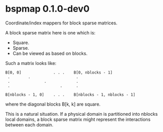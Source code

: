 # bspmap 0.1.0-dev0

Coordinate/index mappers for block sparse matrices.

A block sparse matrix here is one which is:

*   Square.
*   Sparse.
*   Can be viewed as based on blocks.

Such a matrix looks like:

    B[0, 0]              . . .    B[0, nblocks - 1]
     .        .                    .
     .               .             .
     .                      .      .

    B[nblocks - 1, 0]    . . .    B[nblocks - 1, nblocks - 1]

where the diagonal blocks B[k, k] are square.

This is a natural situation. If a physical domain is partitioned into nblocks
local domains, a block sparse matrix might represent the interactions between
each domain.

